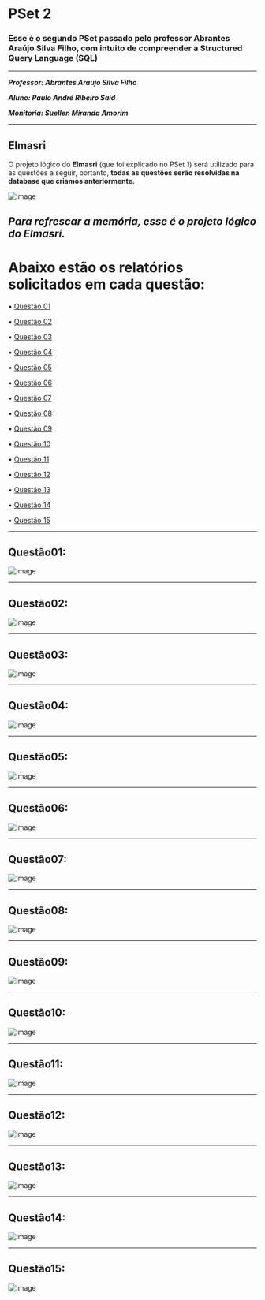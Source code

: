 # PSet 2
### Esse é o segundo PSet passado pelo professor Abrantes Araújo Silva Filho, com intuito de compreender a Structured Query Language (SQL)

---
***Professor: Abrantes Araujo Silva Filho***

***Aluno: Paulo André Ribeiro Said***

***Monitoria: Suellen Miranda Amorim***

---

## Elmasri

O projeto lógico do **Elmasri** (que foi explicado no PSet 1) será utilizado para as questões a seguir, portanto, **todas as questões serão resolvidas na database que criamos anteriormente.**

![image](https://user-images.githubusercontent.com/103071726/164996413-9ba8b2d7-d05b-4763-8ffa-173a451386b8.png)

***Para refrescar a memória, esse é o projeto lógico do Elmasri.***
---

# Abaixo estão os relatórios solicitados em cada questão:
• [Questão 01](#questão01)   

• [Questão 02](#questão02)  

• [Questão 03](#questão03) 

• [Questão 04](#questão04)  

• [Questão 05](#questão05) 

• [Questão 06](#questão06)

• [Questão 07](#questão07)

• [Questão 08](#questão08)

• [Questão 09](#questão09)

• [Questão 10](#questão10)

• [Questão 11](#questão11)

• [Questão 12](#questão12)

• [Questão 13](#questão13)

• [Questão 14](#questão14)

• [Questão 15](#questão15)

---

## Questão01:

![image](https://user-images.githubusercontent.com/103071726/167473827-360f00fa-d9cc-4def-8e24-455ff9f3eab5.png)

---

## Questão02:

![image](https://user-images.githubusercontent.com/103071726/167474072-c85c06fc-6c76-4fdb-9750-84cc3c405f82.png)

---

## Questão03:

![image](https://user-images.githubusercontent.com/103071726/167474174-ae7abf2b-2acd-4c34-9d0a-928a0ca5119d.png)

---

## Questão04:

![image](https://user-images.githubusercontent.com/103071726/167474388-3363a09d-cd54-431d-9bcf-b3f649fac567.png)

---

## Questão05:

![image](https://user-images.githubusercontent.com/103071726/167474480-b3afb125-88c0-4482-b614-2a713a2600d8.png)

---

## Questão06:

![image](https://user-images.githubusercontent.com/103071726/167474559-9833d0ee-8b2d-4689-8611-e01f2979e711.png)

---

## Questão07:

![image](https://user-images.githubusercontent.com/103071726/167474671-0616c3ac-9426-4c1d-b84f-99f43879f98d.png)

---

## Questão08:

![image](https://user-images.githubusercontent.com/103071726/167474974-5c921c96-092c-45ca-95e8-e5b43403afae.png)

---

## Questão09:

![image](https://user-images.githubusercontent.com/103071726/167475061-7fed8a48-358c-469f-a1a1-53323dd91038.png)

---

## Questão10:

![image](https://user-images.githubusercontent.com/103071726/167475145-7ed225fe-6ed5-44ec-97ab-96f9197f355d.png)

---

## Questão11:

![image](https://user-images.githubusercontent.com/103071726/167475218-abb175d2-b9c5-4891-bf88-06bac37bb35f.png)

---

## Questão12:

![image](https://user-images.githubusercontent.com/103071726/167475308-29cf5550-6fb5-4dc6-8a9b-714df5b14300.png)

---

## Questão13:

![image](https://user-images.githubusercontent.com/103071726/167486406-d604ee14-d463-489b-a514-09178eea42c9.png)

---

## Questão14:

![image](https://user-images.githubusercontent.com/103071726/167486533-11aa8306-b49a-4a72-8b5b-d56f374ef3fe.png)

---

## Questão15:

![image](https://user-images.githubusercontent.com/103071726/167487691-893fb90b-a711-4c10-81eb-7515d9775db8.png)

